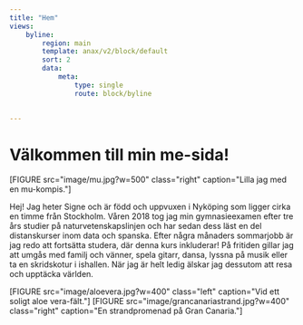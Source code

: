 ```yaml
---
title: "Hem"
views:
    byline:
        region: main
        template: anax/v2/block/default
        sort: 2
        data:
            meta:
                type: single
                route: block/byline

    
---
```

Välkommen till min me-sida!
===========================


[FIGURE src="image/mu.jpg?w=500" class="right" caption="Lilla jag med en mu-kompis."]

Hej! Jag heter Signe och är född och uppvuxen i Nyköping som ligger cirka en timme från Stockholm. Våren 2018 tog jag min gymnasieexamen efter tre års studier på naturvetenskapslinjen och har sedan dess läst en del distanskurser inom data och spanska. Efter några månaders sommarjobb är jag redo att fortsätta studera, där denna kurs inkluderar! På fritiden gillar jag att umgås med familj och vänner, spela gitarr, dansa, lyssna på musik eller ta en skridskotur i ishallen. När jag är helt ledig älskar jag dessutom att resa och upptäcka världen.

[FIGURE src="image/aloevera.jpg?w=400" class="left" caption="Vid ett soligt aloe vera-fält."]
[FIGURE src="image/grancanariastrand.jpg?w=400" class="right" caption="En strandpromenad på Gran Canaria."]
